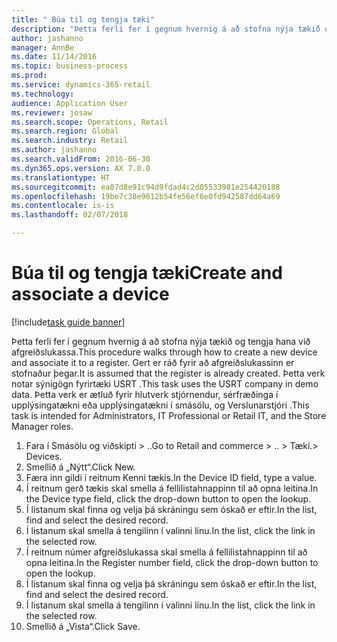 ```yaml
--- 
title: " Búa til og tengja tæki"
description: "Þetta ferli fer í gegnum hvernig á að stofna nýja tækið og tengja hana við afgreiðslukassa."
author: jashanno
manager: AnnBe
ms.date: 11/14/2016
ms.topic: business-process
ms.prod: 
ms.service: dynamics-365-retail
ms.technology: 
audience: Application User
ms.reviewer: josaw
ms.search.scope: Operations, Retail
ms.search.region: Global
ms.search.industry: Retail
ms.author: jashanno
ms.search.validFrom: 2016-06-30
ms.dyn365.ops.version: AX 7.0.0
ms.translationtype: HT
ms.sourcegitcommit: ea07d8e91c94d9fdad4c2d05533981e254420188
ms.openlocfilehash: 19be7c38e9612b54fe56ef6e0fd942587dd64a69
ms.contentlocale: is-is
ms.lasthandoff: 02/07/2018

---
```

# <a name="create-and-associate-a-device"></a><span data-ttu-id="5d5e8-103"> Búa til og tengja tæki</span><span class="sxs-lookup"><span data-stu-id="5d5e8-103">Create and associate a device</span></span>

[!include[task guide banner](../includes/task-guide-banner.md)]

<span data-ttu-id="5d5e8-104">Þetta ferli fer í gegnum hvernig á að stofna nýja tækið og tengja hana við afgreiðslukassa.</span><span class="sxs-lookup"><span data-stu-id="5d5e8-104">This procedure walks through how to create a new device and associate it to a register.</span></span> <span data-ttu-id="5d5e8-105">Gert er ráð fyrir að afgreiðslukassinn er stofnaður þegar.</span><span class="sxs-lookup"><span data-stu-id="5d5e8-105">It is assumed that the register is already created.</span></span>  <span data-ttu-id="5d5e8-106">Þetta verk notar sýnigögn fyrirtæki USRT .</span><span class="sxs-lookup"><span data-stu-id="5d5e8-106">This task uses the USRT company in demo data.</span></span> <span data-ttu-id="5d5e8-107">Þetta verk er ætluð fyrir hlutverk stjórnendur, sérfræðinga í upplýsingatækni eða upplýsingatækni í smásölu, og Verslunarstjóri .</span><span class="sxs-lookup"><span data-stu-id="5d5e8-107">This task is intended for Administrators, IT Professional or Retail IT, and the Store Manager roles.</span></span>

1. <span data-ttu-id="5d5e8-108">Fara í Smásölu og viðskipti > ..</span><span class="sxs-lookup"><span data-stu-id="5d5e8-108">Go to Retail and commerce > ..</span></span> <span data-ttu-id="5d5e8-109">> Tæki.</span><span class="sxs-lookup"><span data-stu-id="5d5e8-109">> Devices.</span></span>
2. <span data-ttu-id="5d5e8-110">Smellið á „Nýtt“.</span><span class="sxs-lookup"><span data-stu-id="5d5e8-110">Click New.</span></span>
3. <span data-ttu-id="5d5e8-111">Færa inn gildi í reitnum Kenni tækis.</span><span class="sxs-lookup"><span data-stu-id="5d5e8-111">In the Device ID field, type a value.</span></span>
4. <span data-ttu-id="5d5e8-112">Í reitnum gerð tækis skal smella á fellilistahnappinn til að opna leitina.</span><span class="sxs-lookup"><span data-stu-id="5d5e8-112">In the Device type field, click the drop-down button to open the lookup.</span></span>
5. <span data-ttu-id="5d5e8-113">Í listanum skal finna og velja þá skráningu sem óskað er eftir.</span><span class="sxs-lookup"><span data-stu-id="5d5e8-113">In the list, find and select the desired record.</span></span>
6. <span data-ttu-id="5d5e8-114">Í listanum skal smella á tengilinn í valinni línu.</span><span class="sxs-lookup"><span data-stu-id="5d5e8-114">In the list, click the link in the selected row.</span></span>
7. <span data-ttu-id="5d5e8-115">Í reitnum númer afgreiðslukassa skal smella á fellilistahnappinn til að opna leitina.</span><span class="sxs-lookup"><span data-stu-id="5d5e8-115">In the Register number field, click the drop-down button to open the lookup.</span></span>
8. <span data-ttu-id="5d5e8-116">Í listanum skal finna og velja þá skráningu sem óskað er eftir.</span><span class="sxs-lookup"><span data-stu-id="5d5e8-116">In the list, find and select the desired record.</span></span>
9. <span data-ttu-id="5d5e8-117">Í listanum skal smella á tengilinn í valinni línu.</span><span class="sxs-lookup"><span data-stu-id="5d5e8-117">In the list, click the link in the selected row.</span></span>
10. <span data-ttu-id="5d5e8-118">Smellið á „Vista“.</span><span class="sxs-lookup"><span data-stu-id="5d5e8-118">Click Save.</span></span>


